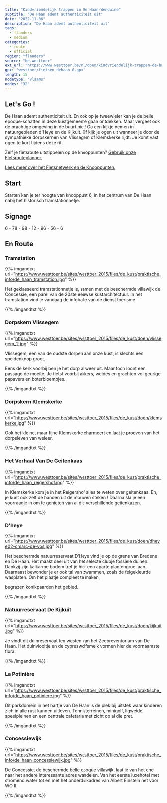 ```yaml
---
title: "Kindvriendelijk trappen in De Haan-Wenduine"
subtitle: "De Haan ademt authenticiteit uit"
date: "2022-11-06"
description: "De Haan ademt authenticiteit uit" 
tags:
  - flanders
  - medium
categories: 
  - route
  - official
region: "flanders"
source: "be.westtoer"
ext_url: "https://www.westtoer.be/nl/doen/kindvriendelijk-trappen-de-haan-wenduine"
gpx: "westtoer/fietsen_dehaan_0.gpx"
length: 15
nodetype: "vlaams"
nodes: "32"
---
```


## Let's Go !

De Haan ademt authenticiteit uit. En ook op je tweewieler kan je de belle epoque-schatten in deze kustgemeente gaan ontdekken. Maar vergeet ook de prachtige omgeving in de buurt niet! Ga een kijkje nemen in natuurgebieden d'Heye en de Kijkuit. Of kijk je ogen uit wanneer je door de sympathieke dorpskernen van Vlissegem of Klemskerke rijdt. Je komt vast ogen te kort tijdens deze rit.

Zelf je fietsroute uitstippelen op de knooppunten? [Gebruik onze Fietsrouteplanner.](https://www.westtoer.be/nl/fietsrouteplanner)

[Lees meer over het Fietsnetwerk en de Knooppunten.](https://www.westtoer.be/nl/inspiratie/fietsnetwerk)

## Start 

Starten kan je ter hoogte van knooppunt 6, in het centrum van De Haan nabij het historisch tramstationnetje.

## Signage

6 - 78 - 98 - 12 - 96 - 56 - 6

## En Route

### Tramstation

{{% imgandtxt url="https://www.westtoer.be/sites/westtoer_2015/files/de_kust/praktische_info/de_haan_tramstation.jpg" %}}

Het geklasseerd tramstationnetje is, samen met de beschermde villawijk de Concessie, een parel van de 20ste eeuwse kustarchitectuur. In het tramstation vind je vandaag de infobalie van de dienst toerisme.

{{% /imgandtxt %}}

### Dorpskern Vlissegem

{{% imgandtxt url="https://www.westtoer.be/sites/westtoer_2015/files/de_kust/doen/vlissegem_2.jpg" %}}

Vlissegem, een van de oudste dorpen aan onze kust, is slechts een speldenknop groot.

Eens de kerk voorbij ben je het dorp al weer uit. Maar toch loont een passage de moeite. Je fietst voorbij akkers, weides en grachten vol geurige papavers en boterbloempjes.

{{% /imgandtxt %}}

### Dorpskern Klemskerke 

{{% imgandtxt url="https://www.westtoer.be/sites/westtoer_2015/files/de_kust/doen/klemskerke.jpg" %}}

Ook het kleine, maar fijne Klemskerke charmeert en laat je proeven van het dorpsleven van weleer.

{{% /imgandtxt %}}

### Het Verhaal Van De Geitenkaas

{{% imgandtxt url="https://www.westtoer.be/sites/westtoer_2015/files/de_kust/praktische_info/de_haan_reigershof.jpg" %}}

In Klemskerke kom je in het Reigershof alles te weten over geitenkaas. En, je kunt ook zelf de handen uit de mouwen steken ! Daarna sla je een voorraadje in om te genieten van al die verschillende geitenkazen.

{{% /imgandtxt %}}

### D'heye

{{% imgandtxt url="https://www.westtoer.be/sites/westtoer_2015/files/de_kust/doen/dheye02-cmarc-de-vos.jpg" %}}

Het beschermde natuurreservaat D’Heye vind je op de grens van Bredene en De Haan. Het maakt deel uit van het selecte clubje fossiele duinen. Dankzij zijn kalkarme bodem tref je hier een aparte plantengroei aan. Daarnaast bewonder je er ook tal van zwammen, zoals de felgekleurde wasplaten. Om het plaatje compleet te maken,

begrazen konikpaarden het gebied.

{{% /imgandtxt %}}

### Natuurreservaat De Kijkuit

{{% imgandtxt url="https://www.westtoer.be/sites/westtoer_2015/files/de_kust/doen/kijkuit.jpg" %}}

Je vindt dit duinreservaat ten westen van het Zeepreventorium van De Haan. Het duinviooltje en de cypreswolfsmelk vormen hier de voornaamste flora.

{{% /imgandtxt %}}

### La Potinière

{{% imgandtxt url="https://www.westtoer.be/sites/westtoer_2015/files/de_kust/praktische_info/de_haan_potiniere.jpg" %}}

Dit parkdomein in het hartje van De Haan is de plek bij uitstek waar kinderen zich in alle rust kunnen uitleven. Tennisterreinen, minigolf, ligweide, speelpleinen en een centrale cafetaria met zicht op al die pret.

{{% /imgandtxt %}}

### Concessiewijk

{{% imgandtxt url="https://www.westtoer.be/sites/westtoer_2015/files/de_kust/praktische_info/de_haan_concessiewijk.jpg" %}}

De Concessie, de beschermde belle epoque villawijk, laat je van het ene naar het andere interessante adres wandelen. Van het eerste luxehotel met stromend water tot en met het onderduikadres van Albert Einstein net voor WO II.

{{% /imgandtxt %}}